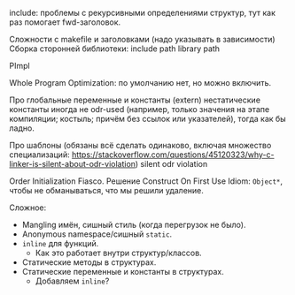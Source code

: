 include: проблемы с рекурсивными определениями структур, тут как раз помогает fwd-заголовок.

Сложности с makefile и заголовками (надо указывать в зависимости)
Сборка сторонней библиотеки:
    include path
    library path

PImpl

Whole Program Optimization: по умолчанию нет, но можно включить.

Про глобальные переменные и константы (extern)
    нестатические константы иногда не odr-used (например, только значения на этапе компиляции; костыль; причём без ссылок или указателей), тогда как бы ладно.

Про шаблоны (обязаны всё сделать одинаково, включая множество специализаций: https://stackoverflow.com/questions/45120323/why-c-linker-is-silent-about-odr-violation)
    silent odr violation

Order Initialization Fiasco. Решение Construct On First Use Idiom: `Object*`, чтобы не обманываться, что мы решили удаление.

Сложное:

* Mangling имён, сишный стиль (когда перегрузок не было).
* Anonymous namespace/сишный `static`.
* `inline` для функций.
  * Как это работает внутри структур/классов.
* Статические методы в структурах.
* Статические переменные и константы в структурах.
  * Добавляем `inline`?
